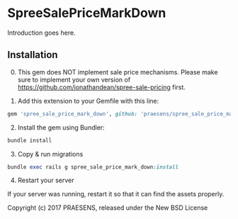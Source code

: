 SpreeSalePriceMarkDown
======================

Introduction goes here.

## Installation

0. This gem does NOT implement sale price mechanisms.
Please make sure to implement your own version of https://github.com/jonathandean/spree-sale-pricing first.

1. Add this extension to your Gemfile with this line:
  ```ruby
  gem 'spree_sale_price_mark_down', github: 'praesens/spree_sale_price_mark_down'
  ```

2. Install the gem using Bundler:
  ```ruby
  bundle install
  ```

3. Copy & run migrations
  ```ruby
  bundle exec rails g spree_sale_price_mark_down:install
  ```

4. Restart your server

  If your server was running, restart it so that it can find the assets properly.

Copyright (c) 2017 PRAESENS, released under the New BSD License
